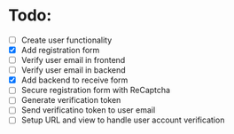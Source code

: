 # Todo:
- [ ] Create user functionality
 - [x] Add registration form
 - [ ] Verify user email in frontend
 - [ ] Verify user email in backend
 - [x] Add backend to receive form
 - [ ] Secure registration form with ReCaptcha 
 - [ ] Generate verification token
 - [ ] Send verificatino token to user email
 - [ ] Setup URL and view to handle user account verification